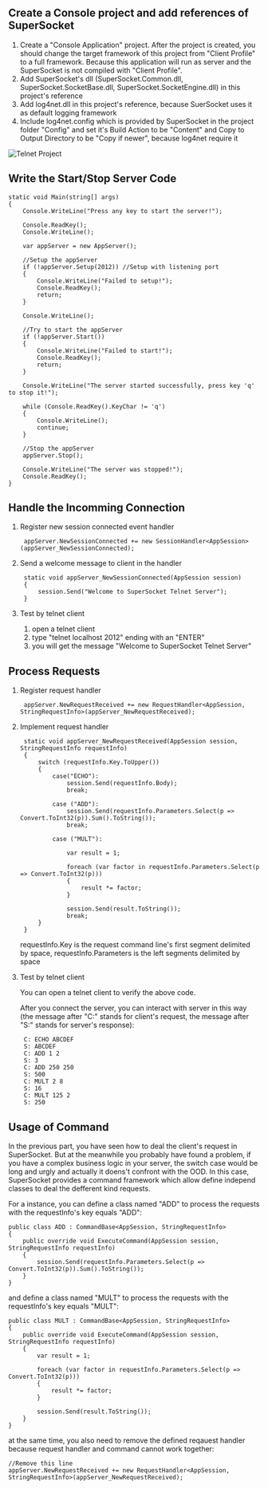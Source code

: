 ## Create a Console project and add references of SuperSocket

1. Create a "Console Application" project. After the project is created, you should change the target framework of this project from "Client Profile" to a full framework. Because this application will run as server and the SuperSocket is not compiled with "Client Profile".
2. Add SuperSocket's dll (SuperSocket.Common.dll, SuperSocket.SocketBase.dll, SuperSocket.SocketEngine.dll) in this project's reference
3. Add log4net.dll in this project's reference, because SuerSocket uses it as default logging framework
4. Include log4net.config which is provided by SuperSocket in the project folder "Config" and set it's Build Action to be "Content" and Copy to Output Directory to be "Copy if newer", because log4net require it

![Telnet Project](images/telnetproject.jpg)


## Write the Start/Stop Server Code

	static void Main(string[] args)
	{
		Console.WriteLine("Press any key to start the server!");

		Console.ReadKey();
		Console.WriteLine();

		var appServer = new AppServer();

		//Setup the appServer
		if (!appServer.Setup(2012)) //Setup with listening port
		{
			Console.WriteLine("Failed to setup!");
			Console.ReadKey();
			return;
		}

		Console.WriteLine();

		//Try to start the appServer
		if (!appServer.Start())
		{
			Console.WriteLine("Failed to start!");
			Console.ReadKey();
			return;
		}

		Console.WriteLine("The server started successfully, press key 'q' to stop it!");

		while (Console.ReadKey().KeyChar != 'q')
		{
			Console.WriteLine();
			continue;
		}

		//Stop the appServer
		appServer.Stop();

		Console.WriteLine("The server was stopped!");
		Console.ReadKey();
	}



## Handle the Incomming Connection

1. Register new session connected event handler
	

		appServer.NewSessionConnected += new SessionHandler<AppSession>(appServer_NewSessionConnected);
	

2. Send a welcome message to client in the handler


		static void appServer_NewSessionConnected(AppSession session)
		{
			session.Send("Welcome to SuperSocket Telnet Server");
		}
	
3. Test by telnet client

	1. open a telnet client
	2. type "telnet localhost 2012" ending with an "ENTER"
	3. you will get the message "Welcome to SuperSocket Telnet Server"

## Process Requests

1. Register request handler	
	
		appServer.NewRequestReceived += new RequestHandler<AppSession, StringRequestInfo>(appServer_NewRequestReceived);



2. Implement request handler
	
		static void appServer_NewRequestReceived(AppSession session, StringRequestInfo requestInfo)
		{
			switch (requestInfo.Key.ToUpper())
			{
				case("ECHO"):
					session.Send(requestInfo.Body);
					break;

				case ("ADD"):
					session.Send(requestInfo.Parameters.Select(p => Convert.ToInt32(p)).Sum().ToString());
					break;

				case ("MULT"):

					var result = 1;

					foreach (var factor in requestInfo.Parameters.Select(p => Convert.ToInt32(p)))
					{
						result *= factor;
					}

					session.Send(result.ToString());
					break;
			}
		}

	requestInfo.Key is the request command line's first segment delimited by space, requestInfo.Parameters is the left segments delimited by space

3. Test by telnet client

	You can open a telnet client to verify the above code.

	After you connect the server, you can interact with server in this way (the message after "C:" stands for client's request, the message after "S:" stands for server's response):

		C: ECHO ABCDEF
		S: ABCDEF
		C: ADD 1 2
		S: 3
		C: ADD 250 250
		S: 500
		C: MULT 2 8
		S: 16
		C: MULT 125 2
		S: 250


## Usage of Command
In the previous part, you have seen how to deal the client's request in SuperSocket. But at the meanwhile you probably have found a problem, if you have a complex business logic in your server, the switch case would be long and urgly and actually it doens't confront with the OOD.
In this case, SuperSocket provides a command framework which allow define independ classes to deal the defferent kind requests.

For a instance, you can define a class named "ADD" to process the requests with the requestInfo's key equals "ADD":

	public class ADD : CommandBase<AppSession, StringRequestInfo>
    {
        public override void ExecuteCommand(AppSession session, StringRequestInfo requestInfo)
        {
            session.Send(requestInfo.Parameters.Select(p => Convert.ToInt32(p)).Sum().ToString());
        }
    }
	
and define a class named "MULT" to process the requests with the requestInfo's key equals "MULT":

	public class MULT : CommandBase<AppSession, StringRequestInfo>
    {
        public override void ExecuteCommand(AppSession session, StringRequestInfo requestInfo)
        {
            var result = 1;

            foreach (var factor in requestInfo.Parameters.Select(p => Convert.ToInt32(p)))
            {
                result *= factor;
            }

            session.Send(result.ToString());
        }
    }
 
 at the same time, you also need to remove the defined reqauest handler because request handler and command cannot work together:
 
	//Remove this line
	appServer.NewRequestReceived += new RequestHandler<AppSession, StringRequestInfo>(appServer_NewRequestReceived);